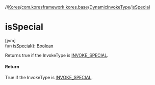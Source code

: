 //[Kores](../../../index.md)/[com.koresframework.kores.base](../index.md)/[DynamicInvokeType](index.md)/[isSpecial](is-special.md)

# isSpecial

[jvm]\
fun [isSpecial](is-special.md)(): [Boolean](https://kotlinlang.org/api/latest/jvm/stdlib/kotlin/-boolean/index.html)

Returns true if the InvokeType is [INVOKE_SPECIAL](-i-n-v-o-k-e_-s-p-e-c-i-a-l/index.md).

#### Return

True if the InvokeType is [INVOKE_SPECIAL](-i-n-v-o-k-e_-s-p-e-c-i-a-l/index.md).

